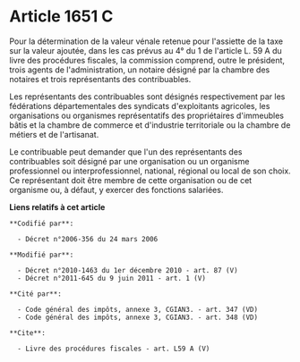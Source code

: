 # Article 1651 C

Pour la détermination de la valeur vénale retenue pour l'assiette de la taxe sur la valeur ajoutée, dans les cas prévus au 4°
du 1 de l'article L. 59 A du livre des procédures fiscales, la commission comprend, outre le président, trois agents de
l'administration, un notaire désigné par la chambre des notaires et trois représentants des contribuables. 

Les représentants des contribuables sont désignés respectivement par les fédérations départementales des syndicats
d'exploitants agricoles, les organisations ou organismes représentatifs des propriétaires d'immeubles bâtis et la chambre de
commerce et d'industrie territoriale ou la chambre de métiers et de l'artisanat. 

Le contribuable peut demander que l'un des représentants des contribuables soit désigné par une organisation ou un organisme
professionnel ou interprofessionnel, national, régional ou local de son choix. Ce représentant doit être membre de cette
organisation ou de cet organisme ou, à défaut, y exercer des fonctions salariées.

**Liens relatifs à cet article**

	**Codifié par**:

	  - Décret n°2006-356 du 24 mars 2006

	**Modifié par**:

	  - Décret n°2010-1463 du 1er décembre 2010 - art. 87 (V)
	  - Décret n°2011-645 du 9 juin 2011 - art. 1 (V)

	**Cité par**:

	  - Code général des impôts, annexe 3, CGIAN3. - art. 347 (VD)
	  - Code général des impôts, annexe 3, CGIAN3. - art. 348 (VD)

	**Cite**:

	  - Livre des procédures fiscales - art. L59 A (V)
